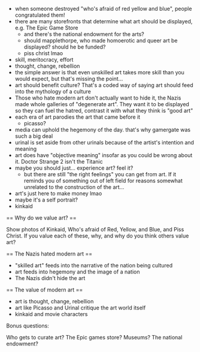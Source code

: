 - when someone destroyed "who's afraid of red yellow and blue", people congratulated them!
 - there are many storefronts that determine what art should be displayed, e.g. The Epic Game Store
   - and there's the national endowment for the arts?
   - should mapplethorpe, who made homoerotic and queer art be displayed? should he be funded?
   - piss christ lmao
 - skill, meritocracy, effort
 - thought, change, rebellion
 - the simple answer is that even unskilled art takes more skill than you would expect, but that's missing the point...
 - art should benefit culture? That's a coded way of saying art should feed into the mythology of a culture 
 - Those who hate modern art don't actually want to hide it, the Nazis made whole galleries of "degenerate art". They want it to be displayed so they can fuel the hatred, contrast it with what they think is "good art"
 - each era of art parodies the art that came before it
   - picasso?
 - media can uphold the hegemony of the day. that's why gamergate was such a big deal
 - urinal is set aside from other urinals because of the artist's intention and meaning
 - art does have "objective meaning" insofar as you could be wrong about it. Doctor Strange 2 isn't the Titanic
 - maybe you should just... experience art? feel it?
   - but there are still "the right feelings" you can get from art. If it reminds you of something out of left field for reasons somewhat unrelated to the construction of the art...
 - art's just here to make money lmao
 - maybe it's a self portrait?
 - kinkaid

== Why do we value art? ==

 Show photos of Kinkaid, Who's afraid of Red, Yellow, and Blue, and Piss Christ. If you value each of these, why, and why do you think others value art?

== The Nazis hated modern art ==

 - "skilled art" feeds into the narrative of the nation being cultured
 - art feeds into hegemony and the image of a nation
 - The Nazis didn't hide the art

== The value of modern art ==

 - art is thought, change, rebellion
 - art like Picasso and Urinal critique the art world itself
 - kinkaid and movie characters

Bonus questions:

Who gets to curate art? The Epic games store? Museums? The national endowment?
